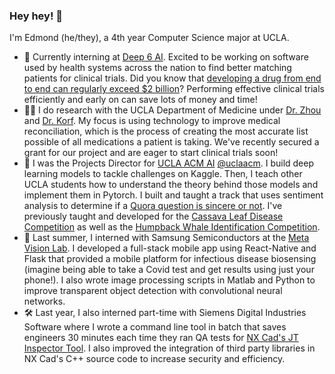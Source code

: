 ### Hey hey! 👋
I'm Edmond (he/they), a 4th year Computer Science major at UCLA. 
- 🔬 Currently interning at [Deep 6 AI](https://deep6.ai/). Excited to be working on software used by health systems across the nation to find better matching patients for clinical trials. Did you know that [developing a drug from end to end can regularly exceed $2 billion](https://www.genengnews.com/gen-edge/the-unbearable-cost-of-drug-development-deloitte-report-shows-15-jump-in-rd-to-2-3-billion/#:~:text=A%20pair%20of%20recently%2Dreleased,billion%20per%20therapy%20on%20average.)? Performing effective clinical trials efficiently and early on can save lots of money and time! 
- 👨‍⚕️ I do research with the UCLA Department of Medicine under [Dr. Zhou](https://www.linkedin.com/in/li-zhou-289362b5/?trk=public_profile_browsemap_mini-profile_title) and [Dr. Korf](https://samueli.ucla.edu/people/richard-korf/). My focus is using technology to improve medical reconciliation, which is the process of creating the most accurate list possible of all medications a patient is taking. We've recently secured a grant for our project and are eager to start clinical trials soon!
- 🤖 I was the Projects Director for [UCLA ACM AI](https://www.uclaacm.com/) [@uclaacm](https://github.com/uclaacm). I build deep learning models to tackle challenges on Kaggle. Then, I teach other UCLA students how to understand the theory behind those models and implement them in Pytorch. I built and taught a track that uses sentiment analysis to determine if a [Quora question is sincere or not](https://www.kaggle.com/competitions/quora-insincere-questions-classification/data). I've previously taught and developed for the [Cassava Leaf Disease Competition](https://www.kaggle.com/competitions/cassava-leaf-disease-classification) as well as the [Humpback Whale Identification Competition](https://www.kaggle.com/c/humpback-whale-identification).
- 📱 Last summer, I interned with Samsung Semiconductors at the [Meta Vision Lab](https://semiconductor.samsung.com/us/about-us/us-office/us-r-and-d-labs/samsung-advanced-institute-of-technology/). I developed a full-stack mobile app using React-Native and Flask that provided a mobile platform for infectious disease biosensing (imagine being able to take a Covid test and get results using just your phone!). I also wrote image processing scripts in Matlab and Python to improve transparent object detection with convolutional neural networks.
- 🛠️ Last year, I also interned part-time with Siemens Digital Industries Software where I wrote a command line tool in batch that saves engineers 30 minutes each time they ran QA tests for [NX Cad's JT Inspector Tool](https://community.sw.siemens.com/s/article/updates-in-jt-inspector). I also improved the integration of third party libraries in NX Cad's C++ source code to increase security and efficiency. 

<!-- [![Edmond's github stats](https://github-readme-stats.vercel.app/api?username=edmondywen&count_private=true&show_icons=true&theme=radical&hide_rank=false)](https://github.com/anuraghazra/github-readme-stats)
**edmondywen/edmondywen** is a ✨ _special_ ✨ repository because its `README.md` (this file) appears on your GitHub profile.

Here are some ideas to get you started:

- 🔭 I’m currently working on ...
- 🌱 I’m currently learning ...
- 👯 I’m looking to collaborate on ...
- 🤔 I’m looking for help with ...
- 💬 Ask me about ...
- 📫 How to reach me: ...
- 😄 Pronouns: ...
- ⚡ Fun fact: ...
-->
